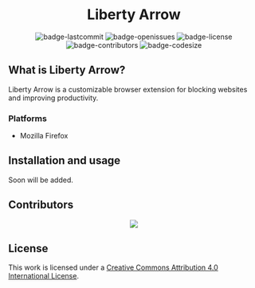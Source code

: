 <h1 align="center">Liberty Arrow</h1>

<p align="center">
  <img alt="badge-lastcommit" src="https://img.shields.io/github/last-commit/GaryHilares/Liberty-Arrow-extension?style=for-the-badge">
  <img alt="badge-openissues" src="https://img.shields.io/github/issues-raw/GaryHilares/Liberty-Arrow-extension?style=for-the-badge">
  <img alt="badge-license" src="https://img.shields.io/github/license/GaryHilares/Liberty-Arrow-extension?style=for-the-badge">
  <img alt="badge-contributors" src="https://img.shields.io/github/contributors/GaryHilares/Liberty-Arrow-extension?style=for-the-badge">
  <img alt="badge-codesize" src="https://img.shields.io/github/languages/code-size/GaryHilares/Liberty-Arrow-extension?style=for-the-badge">
</p>

## What is Liberty Arrow?

Liberty Arrow is a customizable browser extension for blocking websites and improving productivity.

### Platforms

- Mozilla Firefox

## Installation and usage

Soon will be added.

## Contributors

<p align="center"><a href="https://github.com/GaryHilares/Liberty-Arrow-extension/graphs/contributors"><img src="https://contrib.rocks/image?repo=GaryHilares/Liberty-Arrow-extension"></a></p>

## License

This work is licensed under a [Creative Commons Attribution 4.0 International License](https://github.com/GaryHilares/Liberty-Arrow-extension/blob/main/LICENSE).
